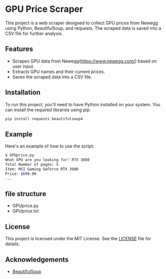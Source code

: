 # GPU Price Scraper

This project is a web scraper designed to collect GPU prices from Newegg using Python, BeautifulSoup, and requests. The scraped data is saved into a CSV file for further analysis.

## Features

- Scrapes GPU data from Newegg(https://www.newegg.com/) based on user input.
- Extracts GPU names and their current prices.
- Saves the scraped data into a CSV file.

## Installation

To run this project, you'll need to have Python installed on your system. You can install the required libraries using pip:

```bash
pip install requests beautifulsoup4
```

## Example
Here's an example of how to use the script:

```bash
$ GPUprice.py
What GPU are you looking for? RTX 3080
Total Number of pages: 5
Item: MSI Gaming GeForce RTX 3080
Price: $699.99
...
```

## file structure
- GPUprice.py
- GPUprice.txt

## License

This project is licensed under the MIT License. See the [LICENSE](LICENSE) file for details.

## Acknowledgements

- [BeautifulSoup](https://beautiful-soup-4.readthedocs.io/en/latest/)
